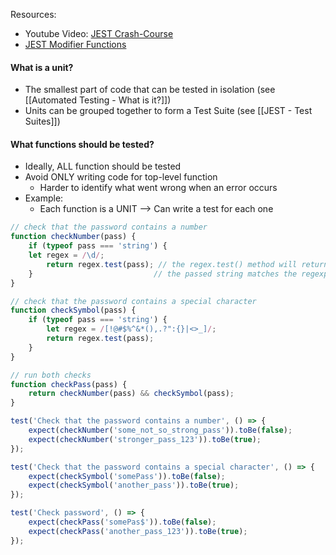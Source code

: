 Resources:
* Youtube Video: [JEST Crash-Course](https://www.youtube.com/watch?v=ajiAl5UNzBU)
* [JEST Modifier Functions](https://jestjs.io/docs/expect#tobeundefined)

#### What is a unit?
* The smallest part of code that can be tested in isolation (see [[Automated Testing - What is it?]])
* Units can be grouped together to form a Test Suite (see [[JEST - Test Suites]])

#### What functions should be tested?
* Ideally, ALL function should be tested
* Avoid ONLY writing code for top-level function
	* Harder to identify what went wrong when an error occurs
* Example:
	* Each function is a UNIT --> Can write a test for each one
```js
// check that the password contains a number
function checkNumber(pass) {
	if (typeof pass === 'string') {
	let regex = /\d/;
		return regex.test(pass); // the regex.test() method will return true if 
    }                           // the passed string matches the regexp
}

// check that the password contains a special character
function checkSymbol(pass) {
	if (typeof pass === 'string') {
		let regex = /[!@#$%^&*(),.?":{}|<>_]/;
	    return regex.test(pass);
	}
}

// run both checks
function checkPass(pass) {
	return checkNumber(pass) && checkSymbol(pass);
} 
```

```js
test('Check that the password contains a number', () => {
	expect(checkNumber('some_not_so_strong_pass')).toBe(false);
    expect(checkNumber('stronger_pass_123')).toBe(true);
});

test('Check that the password contains a special character', () => {
    expect(checkSymbol('somePass')).toBe(false);
    expect(checkSymbol('another_pass')).toBe(true);
});

test('Check password', () => {
    expect(checkPass('somePas$')).toBe(false);
	expect(checkPass('another_pass_123')).toBe(true);
}); 
```